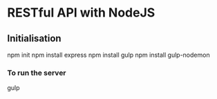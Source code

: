 # RESTful API with NodeJS

## Initialisation
npm init
npm install express
npm install gulp
npm install gulp-nodemon

### To run the server
gulp
